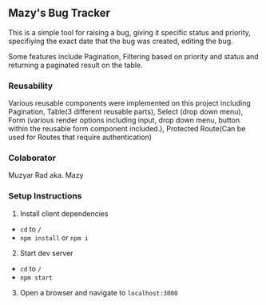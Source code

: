 ## Mazy's Bug Tracker

This is a simple tool for raising a bug, giving it specific status and priority, specifiying the exact date that the bug was created, editing the bug.

Some features include Pagination, Filtering based on priority and status and returning a paginated result on the table.



### Reusability

Various reusable components were implemented on this project including Pagination, Table(3 different reusable parts), Select (drop down menu), Form (various render options including input, drop down menu, button within the reusable form component included.), Protected Route(Can be used for Routes that require authentication)

### Colaborator

Muzyar Rad aka. Mazy

### Setup Instructions

1. Install client dependencies
 - `cd` to `/`
 - `npm install` or `npm i`
2. Start dev server
 - `cd` to `/`
 - `npm start`
3. Open a browser and navigate to `localhost:3000`
    

